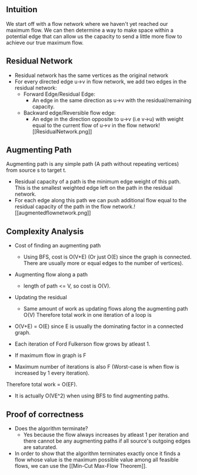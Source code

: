 ## Intuition

We start off with a flow network where we haven't yet reached our maximum flow. We can then determine a way to make space within a potential edge that can allow us the capacity to send a little more flow to achieve our true maximum flow.

## Residual Network

- Residual network has the same vertices as the original network
- For every directed edge u->v in flow network, we add two edges in the residual network:
	- Forward Edge/Residual Edge: 
		- An edge in the same direction as u->v with the residual/remaining capacity.
	- Backward edge/Reversible flow edge:
		- An edge in the direction opposite to u->v (i.e v->u) with weight equal to the current flow of u->v in the flow network![[ResidualNetwork.png]]

## Augmenting Path

Augmenting path is any simple path (A path without repeating vertices) from source s to target t.

- Residual capacity of a path is the minimum edge weight of this path. This is the smallest weighted edge left on the path in the residual network.
- For each edge along this path we can push additional flow equal to the residual capacity of the path in the flow network.![[augmentedflownetwork.png]]

## Complexity Analysis
- Cost of finding an augmenting path
	- Using BFS, cost is O(V+E) (Or just O(E) since the graph is connected. There are usually more or equal edges to the number of vertices).
- Augmenting flow along a path
	- length of path <= V, so cost is O(V).
- Updating the residual
	- Same amount of work as updating flows along the augmenting path O(V)
Therefore total work in one iteration of a loop is
- O(V+E) = O(E) since E is usually the dominating factor in a connected graph.

- Each iteration of Ford Fulkerson flow grows by atleast 1.
- If maximum flow in graph is F
- Maximum number of iterations is also F (Worst-case is when flow is increased by 1 every iteration).

Therefore total work = O(EF).
- It is actually O(VE^2) when using BFS to find augmenting paths.

## Proof of correctness
- Does the algorithm terminate?
	- Yes because the flow always increases by atleast 1 per iteration and there cannot be any augmenting paths if all source's outgoing edges are saturated.
- In order to show that the algorithm terminates exactly once it finds a flow whose value is the maximum possible value among all feasible flows, we can use the [[Min-Cut Max-Flow Theorem]].